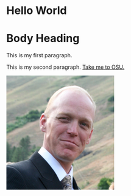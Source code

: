<!DOCTYPE html>
<html lang="en">
    <head>
        <meta charset="utf-8">
        <title>Hello World</title>
    </head>
    <body>
    <!-- This is a comment -->
        <h1>Hello World</h1>
        <div id="main">
        <h1 id="headtext">Body Heading</h1>
<p id="foo">This is my first paragraph.</p>
<p id="bar">This is my second paragraph. <a href="http://www.oregonstate.edu">Take me to OSU.</a></p>
<img src="img/Kyle_Headshot.PNG"/>
        </div>
    </body>
</html>
